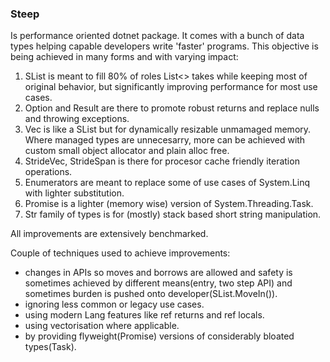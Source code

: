 ### Steep
Is performance oriented dotnet package.
It comes with a bunch of data types helping capable developers write 'faster' programs.
This objective is being achieved in many forms and with varying impact:
1. SList is meant to fill 80% of roles List<> takes while keeping most of original behavior, 
  but significantly improving performance for most use cases.
2. Option and Result are there to promote robust returns and replace nulls and throwing exceptions.
3. Vec is like a SList but for dynamically resizable unmamaged memory. Where managed types are unnecesarry,
 more can be achieved with custom small object allocator and plain alloc free.
4. StrideVec, StrideSpan is there for procesor cache friendly iteration operations.
5. Enumerators are meant to replace some of use cases of System.Linq with lighter substitution.
6. Promise is a lighter (memory wise) version of System.Threading.Task.
7. Str family of types is for (mostly) stack based short string manipulation. 

All improvements are extensively benchmarked.

Couple of techniques used to achieve improvements:
- changes in APIs so moves and borrows are allowed and safety is sometimes achieved by different means(entry, two step API) 
  and sometimes burden is pushed onto developer(SList.MoveIn()).
- ignoring less common or legacy use cases.
- using modern Lang features like ref returns and ref locals. 
- using vectorisation where applicable.
- by providing flyweight(Promise) versions of considerably bloated types(Task). 
